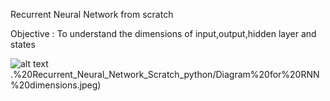 Recurrent Neural Network from scratch 

Objective : To understand the dimensions of input,output,hidden layer and states


![alt text](https://github.com/sourabhraghav2/data_science/blob/master/8).%20Recurrent_Neural_Network_Scratch_python/Diagram%20for%20RNN%20dimensions.jpeg)

